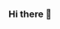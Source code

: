 ### Hi there 👋

<!--
**c-zonias/c-zonias** is a ✨ _special_ ✨ repository because its `README.md` (this file) appears on your GitHub profile.

<h1 align="center">Hi 👋, I'm Christos Zonias</h1>
<h3 align="center">A passionate CS student from Cyprus</h3>

<p align="left"> <a href="https://github.com/ryo-ma/github-profile-trophy"><img src="https://github-profile-trophy.vercel.app/?username=c-zonias" alt="c-zonias" /></a> </p>

- 🔭 I’m currently working on **an arcade game using python**

<h3 align="left">Connect with me:</h3>
<p align="left">
<a href="https://linkedin.com/in/christos zonias" target="blank"><img align="center" src="https://raw.githubusercontent.com/rahuldkjain/github-profile-readme-generator/master/src/images/icons/Social/linked-in-alt.svg" alt="christos zonias" height="30" width="40" /></a>
<a href="https://instagram.com/zonias_" target="blank"><img align="center" src="https://raw.githubusercontent.com/rahuldkjain/github-profile-readme-generator/master/src/images/icons/Social/instagram.svg" alt="zonias_" height="30" width="40" /></a>
</p>

<h3 align="left">Languages and Tools:</h3>
<p align="left"> <a href="https://www.w3schools.com/css/" target="_blank" rel="noreferrer"> <img src="https://raw.githubusercontent.com/devicons/devicon/master/icons/css3/css3-original-wordmark.svg" alt="css3" width="40" height="40"/> </a> <a href="https://www.w3.org/html/" target="_blank" rel="noreferrer"> <img src="https://raw.githubusercontent.com/devicons/devicon/master/icons/html5/html5-original-wordmark.svg" alt="html5" width="40" height="40"/> </a> <a href="https://www.linux.org/" target="_blank" rel="noreferrer"> <img src="https://raw.githubusercontent.com/devicons/devicon/master/icons/linux/linux-original.svg" alt="linux" width="40" height="40"/> </a> <a href="https://www.mathworks.com/" target="_blank" rel="noreferrer"> <img src="https://upload.wikimedia.org/wikipedia/commons/2/21/Matlab_Logo.png" alt="matlab" width="40" height="40"/> </a> <a href="https://www.python.org" target="_blank" rel="noreferrer"> <img src="https://raw.githubusercontent.com/devicons/devicon/master/icons/python/python-original.svg" alt="python" width="40" height="40"/> </a> </p>

<p><img align="center" src="https://github-readme-stats.vercel.app/api/top-langs?username=c-zonias&show_icons=true&locale=en&layout=compact" alt="c-zonias" /></p>

<p><img align="center" src="https://github-readme-streak-stats.herokuapp.com/?user=c-zonias&" alt="c-zonias" /></p>
